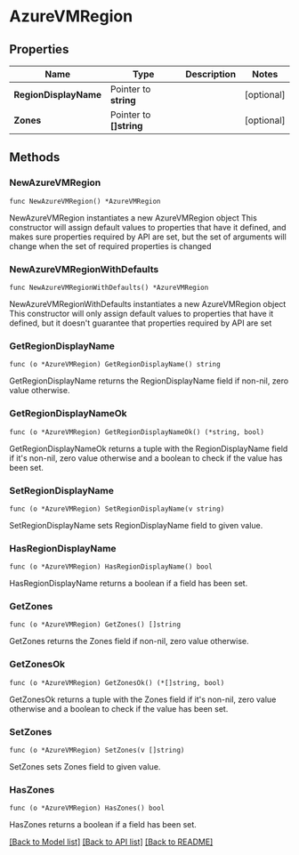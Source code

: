 # AzureVMRegion

## Properties

Name | Type | Description | Notes
------------ | ------------- | ------------- | -------------
**RegionDisplayName** | Pointer to **string** |  | [optional] 
**Zones** | Pointer to **[]string** |  | [optional] 

## Methods

### NewAzureVMRegion

`func NewAzureVMRegion() *AzureVMRegion`

NewAzureVMRegion instantiates a new AzureVMRegion object
This constructor will assign default values to properties that have it defined,
and makes sure properties required by API are set, but the set of arguments
will change when the set of required properties is changed

### NewAzureVMRegionWithDefaults

`func NewAzureVMRegionWithDefaults() *AzureVMRegion`

NewAzureVMRegionWithDefaults instantiates a new AzureVMRegion object
This constructor will only assign default values to properties that have it defined,
but it doesn't guarantee that properties required by API are set

### GetRegionDisplayName

`func (o *AzureVMRegion) GetRegionDisplayName() string`

GetRegionDisplayName returns the RegionDisplayName field if non-nil, zero value otherwise.

### GetRegionDisplayNameOk

`func (o *AzureVMRegion) GetRegionDisplayNameOk() (*string, bool)`

GetRegionDisplayNameOk returns a tuple with the RegionDisplayName field if it's non-nil, zero value otherwise
and a boolean to check if the value has been set.

### SetRegionDisplayName

`func (o *AzureVMRegion) SetRegionDisplayName(v string)`

SetRegionDisplayName sets RegionDisplayName field to given value.

### HasRegionDisplayName

`func (o *AzureVMRegion) HasRegionDisplayName() bool`

HasRegionDisplayName returns a boolean if a field has been set.

### GetZones

`func (o *AzureVMRegion) GetZones() []string`

GetZones returns the Zones field if non-nil, zero value otherwise.

### GetZonesOk

`func (o *AzureVMRegion) GetZonesOk() (*[]string, bool)`

GetZonesOk returns a tuple with the Zones field if it's non-nil, zero value otherwise
and a boolean to check if the value has been set.

### SetZones

`func (o *AzureVMRegion) SetZones(v []string)`

SetZones sets Zones field to given value.

### HasZones

`func (o *AzureVMRegion) HasZones() bool`

HasZones returns a boolean if a field has been set.


[[Back to Model list]](../README.md#documentation-for-models) [[Back to API list]](../README.md#documentation-for-api-endpoints) [[Back to README]](../README.md)



